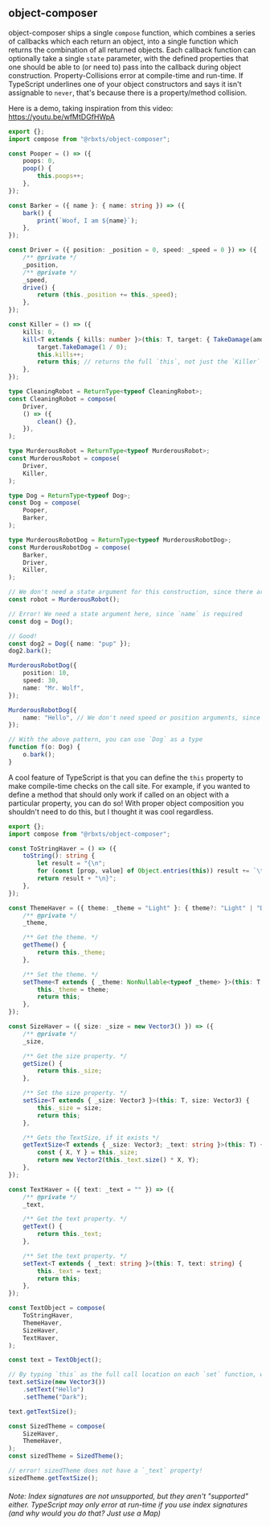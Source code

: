 ## object-composer

object-composer ships a single `compose` function, which combines a series of callbacks which each return an object, into a single function which returns the combination of all returned objects. Each callback function can optionally take a single `state` parameter, with the defined properties that one should be able to (or need to) pass into the callback during  object construction. Property-Collisions error at compile-time and run-time. If TypeScript underlines one of your object constructors and says it isn't assignable to `never`, that's because there is a property/method collision.

Here is a demo, taking inspiration from this video: https://youtu.be/wfMtDGfHWpA

```ts
export {};
import compose from "@rbxts/object-composer";

const Pooper = () => ({
	poops: 0,
	poop() {
		this.poops++;
	},
});

const Barker = ({ name }: { name: string }) => ({
	bark() {
		print(`Woof, I am ${name}`);
	},
});

const Driver = ({ position: _position = 0, speed: _speed = 0 }) => ({
	/** @private */
	_position,
	/** @private */
	_speed,
	drive() {
		return (this._position += this._speed);
	},
});

const Killer = () => ({
	kills: 0,
	kill<T extends { kills: number }>(this: T, target: { TakeDamage(amount: number): void }) {
		target.TakeDamage(1 / 0);
		this.kills++;
		return this; // returns the full `this`, not just the `Killer` this
	},
});

type CleaningRobot = ReturnType<typeof CleaningRobot>;
const CleaningRobot = compose(
	Driver,
	() => ({
		clean() {},
	}),
);

type MurderousRobot = ReturnType<typeof MurderousRobot>;
const MurderousRobot = compose(
	Driver,
	Killer,
);

type Dog = ReturnType<typeof Dog>;
const Dog = compose(
	Pooper,
	Barker,
);

type MurderousRobotDog = ReturnType<typeof MurderousRobotDog>;
const MurderousRobotDog = compose(
	Barker,
	Driver,
	Killer,
);

// We don't need a state argument for this construction, since there are defaults for every property in Driver and Killer
const robot = MurderousRobot();

// Error! We need a state argument here, since `name` is required
const dog = Dog();

// Good!
const dog2 = Dog({ name: "pup" });
dog2.bark();

MurderousRobotDog({
	position: 10,
	speed: 30,
	name: "Mr. Wolf",
});

MurderousRobotDog({
	name: "Hello", // We don't need speed or position arguments, since those have defaults
});

// With the above pattern, you can use `Dog` as a type
function f(o: Dog) {
	o.bark();
}
```

A cool feature of TypeScript is that you can define the `this` property to make compile-time checks on the call site. For example, if you wanted to define a method that should only work if called on an object with a particular property, you can do so! With proper object composition you shouldn't need to do this, but I thought it was cool regardless.

```ts
export {};
import compose from "@rbxts/object-composer";

const ToStringHaver = () => ({
	toString(): string {
		let result = "{\n";
		for (const [prop, value] of Object.entries(this)) result += `\t${prop}: ${value},\n`;
		return result + "\n}";
	},
});

const ThemeHaver = ({ theme: _theme = "Light" }: { theme?: "Light" | "Dark" }) => ({
	/** @private */
	_theme,

	/** Get the theme. */
	getTheme() {
		return this._theme;
	},

	/** Set the theme. */
	setTheme<T extends { _theme: NonNullable<typeof _theme> }>(this: T, theme: NonNullable<typeof _theme>) {
		this._theme = theme;
		return this;
	},
});

const SizeHaver = ({ size: _size = new Vector3() }) => ({
	/** @private */
	_size,

	/** Get the size property. */
	getSize() {
		return this._size;
	},

	/** Set the size property. */
	setSize<T extends { _size: Vector3 }>(this: T, size: Vector3) {
		this._size = size;
		return this;
	},

	/** Gets the TextSize, if it exists */
	getTextSize<T extends { _size: Vector3; _text: string }>(this: T) {
		const { X, Y } = this._size;
		return new Vector2(this._text.size() * X, Y);
	},
});

const TextHaver = ({ text: _text = "" }) => ({
	/** @private */
	_text,

	/** Get the text property. */
	getText() {
		return this._text;
	},

	/** Set the text property. */
	setText<T extends { _text: string }>(this: T, text: string) {
		this._text = text;
		return this;
	},
});

const TextObject = compose(
	ToStringHaver,
	ThemeHaver,
	SizeHaver,
	TextHaver,
);

const text = TextObject();

// By typing `this` as the full call location on each `set` function, we can chain!
text.setSize(new Vector3())
	.setText("Hello")
	.setTheme("Dark");

text.getTextSize();

const SizedTheme = compose(
	SizeHaver,
	ThemeHaver,
);
const sizedTheme = SizedTheme();

// error! sizedTheme does not have a `_text` property!
sizedTheme.getTextSize();
```

###### Note: Index signatures are not unsupported, but they aren't "supported" either. TypeScript may only error at run-time if you use index signatures (and why would you do that? Just use a Map)
